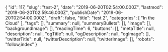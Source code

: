 {
    "id": 117,
    "slug": "test-2",
    "date": "2019-06-20T02:54:00.000Z",
    "lastmod": "2019-06-20T02:59:46.000Z",
    "publishDate": "2019-06-20T02:54:00.000Z",
    "draft": false,
    "title": "test 2",
    "categories": [
        "In the Cloud"
    ],
    "tags": [],
    "summary": null,
    "summaryBullets": [],
    "image": [],
    "backgroundImage": [],
    "readingTime": 6,
    "buttons": [],
    "metaTitle": null,
    "description": null,
    "ogTitle": null,
    "ogDescription": null,
    "ogImage": [],
    "twitterTitle": null,
    "twitterDescription": null,
    "twitterImage": [],
    "robots": "follow,index"
}
